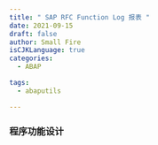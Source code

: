 ```yaml
---
title: " SAP RFC Function Log 报表 "
date: 2021-09-15
draft: false
author: Small Fire
isCJKLanguage: true
categories: 
  - ABAP

tags: 
  - abaputils

---
```


### 程序功能设计

